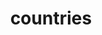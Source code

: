 ---
title: countries
cascade:
    params:
        categories: countries
        layout: 'countries'
    target:
        kind: page
---